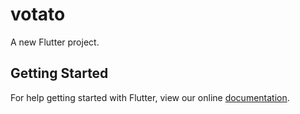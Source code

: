 # votato

A new Flutter project.

## Getting Started

For help getting started with Flutter, view our online
[documentation](https://flutter.io/).
